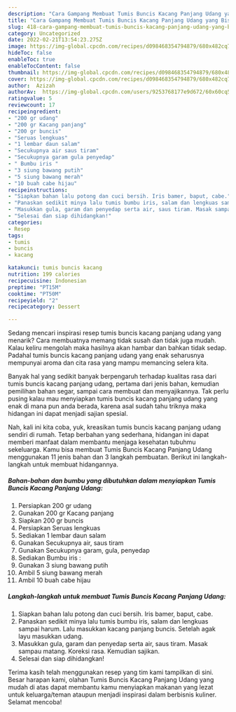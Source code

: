 ```yaml
---
description: "Cara Gampang Membuat Tumis Buncis Kacang Panjang Udang yang Bisa Manjain Lidah"
title: "Cara Gampang Membuat Tumis Buncis Kacang Panjang Udang yang Bisa Manjain Lidah"
slug: 418-cara-gampang-membuat-tumis-buncis-kacang-panjang-udang-yang-bisa-manjain-lidah
category: Uncategorized
date: 2022-02-21T13:54:23.275Z
image: https://img-global.cpcdn.com/recipes/d098468354794879/680x482cq70/tumis-buncis-kacang-panjang-udang-foto-resep-utama.jpg
hideToc: false
enableToc: true
enableTocContent: false
thumbnail: https://img-global.cpcdn.com/recipes/d098468354794879/680x482cq70/tumis-buncis-kacang-panjang-udang-foto-resep-utama.jpg
cover: https://img-global.cpcdn.com/recipes/d098468354794879/680x482cq70/tumis-buncis-kacang-panjang-udang-foto-resep-utama.jpg
author:  Azizah
authorAv:  https://img-global.cpcdn.com/users/9253768177e9d672/60x60cq50/avatar.jpg
ratingvalue: 5
reviewcount: 17
recipeingredient:
- "200 gr udang"
- "200 gr Kacang panjang"
- "200 gr buncis"
- "Seruas lengkuas"
- "1 lembar daun salam"
- "Secukupnya air saus tiram"
- "Secukupnya garam gula penyedap"
- " Bumbu iris "
- "3 siung bawang putih"
- "5 siung bawang merah"
- "10 buah cabe hijau"
recipeinstructions:
- "Siapkan bahan lalu potong dan cuci bersih. Iris bamer, baput, cabe."
- "Panaskan sedikit minya lalu tumis bumbu iris, salam dan lengkuas sampai harum. Lalu masukkan kacang panjang buncis. Setelah agak layu masukkan udang."
- "Masukkan gula, garam dan penyedap serta air, saus tiram. Masak sampau matang. Koreksi rasa. Kemudian sajikan."
- "Selesai dan siap dihidangkan!"
categories:
- Resep
tags:
- tumis
- buncis
- kacang

katakunci: tumis buncis kacang 
nutrition: 199 calories
recipecuisine: Indonesian
preptime: "PT15M"
cooktime: "PT50M"
recipeyield: "2"
recipecategory: Dessert

---
```



Sedang mencari inspirasi resep tumis buncis kacang panjang udang yang menarik? Cara membuatnya memang tidak susah dan tidak juga mudah. Kalau keliru mengolah maka hasilnya akan hambar dan bahkan tidak sedap. Padahal tumis buncis kacang panjang udang yang enak seharusnya mempunyai aroma dan cita rasa yang mampu memancing selera kita.


Banyak hal yang sedikit banyak berpengaruh terhadap kualitas rasa dari tumis buncis kacang panjang udang, pertama dari jenis bahan, kemudian pemilihan bahan segar, sampai cara membuat dan menyajikannya. Tak perlu pusing kalau mau menyiapkan tumis buncis kacang panjang udang yang enak di mana pun anda berada, karena asal sudah tahu triknya maka hidangan ini dapat menjadi sajian spesial.




Nah, kali ini kita coba, yuk, kreasikan tumis buncis kacang panjang udang sendiri di rumah. Tetap berbahan yang sederhana, hidangan ini dapat memberi manfaat dalam membantu menjaga kesehatan tubuhmu sekeluarga. Kamu bisa membuat Tumis Buncis Kacang Panjang Udang menggunakan 11 jenis bahan dan 3 langkah pembuatan. Berikut ini langkah-langkah untuk membuat hidangannya.

<!--inarticleads1-->

##### Bahan-bahan dan bumbu yang dibutuhkan dalam menyiapkan Tumis Buncis Kacang Panjang Udang:

1. Persiapkan 200 gr udang
1. Gunakan 200 gr Kacang panjang
1. Siapkan 200 gr buncis
1. Persiapkan Seruas lengkuas
1. Sediakan 1 lembar daun salam
1. Gunakan Secukupnya air, saus tiram
1. Gunakan Secukupnya garam, gula, penyedap
1. Sediakan  Bumbu iris :
1. Gunakan 3 siung bawang putih
1. Ambil 5 siung bawang merah
1. Ambil 10 buah cabe hijau




<!--inarticleads2-->

##### Langkah-langkah untuk membuat Tumis Buncis Kacang Panjang Udang:

1. Siapkan bahan lalu potong dan cuci bersih. Iris bamer, baput, cabe.
1. Panaskan sedikit minya lalu tumis bumbu iris, salam dan lengkuas sampai harum. Lalu masukkan kacang panjang buncis. Setelah agak layu masukkan udang.
1. Masukkan gula, garam dan penyedap serta air, saus tiram. Masak sampau matang. Koreksi rasa. Kemudian sajikan.
1. Selesai dan siap dihidangkan!



Terima kasih telah menggunakan resep yang tim kami tampilkan di sini. Besar harapan kami, olahan Tumis Buncis Kacang Panjang Udang yang mudah di atas dapat membantu kamu menyiapkan makanan yang lezat untuk keluarga/teman ataupun menjadi inspirasi dalam berbisnis kuliner. Selamat mencoba!
